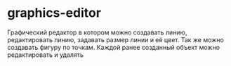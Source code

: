 # graphics-editor
Графический редактор в котором можно создавать линию, редактировать линию, задавать размер линии и её цвет. Так же можно создавать фигуру по точкам. Каждой ранее созданный объект можно редактировать и удалять
